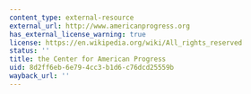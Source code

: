 ```yaml
---
content_type: external-resource
external_url: http://www.americanprogress.org
has_external_license_warning: true
license: https://en.wikipedia.org/wiki/All_rights_reserved
status: ''
title: the Center for American Progress
uid: 8d2ff6eb-6e79-4cc3-b1d6-c76dcd25559b
wayback_url: ''
---
```

